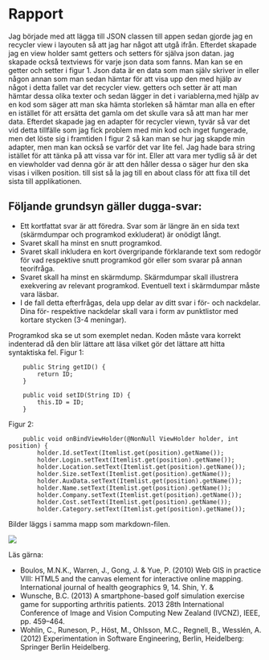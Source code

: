 
# Rapport


Jag började med att lägga till JSON classen till appen sedan gjorde jag en recycler view i layouten så att jag har något att utgå ifrån. 
Efterdet skapade jag en view holder samt getters och setters för själva json datan. jag skapade också textviews för varje json data som fanns. Man kan se en getter och setter i figur 1. 
Json data är en data som man själv skriver in eller någon annan som man sedan hämtar för att visa upp den med hjälp av något i detta fallet var det recycler view. 
getters och setter är att man hämtar dessa olika texter och sedan lägger in det i variablerna,med hjälp av en kod som säger att man ska hämta storleken så hämtar man alla 
en efter en istället för att ersätta det gamla om det skulle vara så att man har mer data. 
Efterdet skapade jag en adapter för recycler viewn, tyvär så var det vid detta tillfälle som jag fick problem med min kod och inget fungerade, men det löste sig i framtiden
I figur 2 så kan man se hur jag skapde min adapter, men man kan också se varför det var lite fel. Jag hade bara string istället för att tänka på att vissa var för int.
Eller att vara mer tydlig så är det en viewholder vad denna gör är att den håller dessa o säger hur den ska visas i vilken position. 
till sist så la jag till en about class för att fixa till det sista till applikationen.
## Följande grundsyn gäller dugga-svar:

- Ett kortfattat svar är att föredra. Svar som är längre än en sida text (skärmdumpar och programkod exkluderat) är onödigt långt.
- Svaret skall ha minst en snutt programkod.
- Svaret skall inkludera en kort övergripande förklarande text som redogör för vad respektive snutt programkod gör eller som svarar på annan teorifråga.
- Svaret skall ha minst en skärmdump. Skärmdumpar skall illustrera exekvering av relevant programkod. Eventuell text i skärmdumpar måste vara läsbar.
- I de fall detta efterfrågas, dela upp delar av ditt svar i för- och nackdelar. Dina för- respektive nackdelar skall vara i form av punktlistor med kortare stycken (3-4 meningar).

Programkod ska se ut som exemplet nedan. Koden måste vara korrekt indenterad då den blir lättare att läsa vilket gör det lättare att hitta syntaktiska fel.
Figur 1:
```
    public String getID() {
        return ID;
    }

    public void setID(String ID) {
        this.ID = ID;
    }

```
Figur 2: 
```
    public void onBindViewHolder(@NonNull ViewHolder holder, int position) {
        holder.Id.setText(Itemlist.get(position).getName());
        holder.Login.setText(Itemlist.get(position).getName());
        holder.Location.setText(Itemlist.get(position).getName());
        holder.Size.setText(Itemlist.get(position).getName());
        holder.AuxData.setText(Itemlist.get(position).getName());
        holder.Name.setText(Itemlist.get(position).getName());
        holder.Company.setText(Itemlist.get(position).getName());
        holder.Cost.setText(Itemlist.get(position).getName());
        holder.Category.setText(Itemlist.get(position).getName());
```

Bilder läggs i samma mapp som markdown-filen.

![](Appscreen.png)

Läs gärna:

- Boulos, M.N.K., Warren, J., Gong, J. & Yue, P. (2010) Web GIS in practice VIII: HTML5 and the canvas element for interactive online mapping. International journal of health geographics 9, 14. Shin, Y. &
- Wunsche, B.C. (2013) A smartphone-based golf simulation exercise game for supporting arthritis patients. 2013 28th International Conference of Image and Vision Computing New Zealand (IVCNZ), IEEE, pp. 459–464.
- Wohlin, C., Runeson, P., Höst, M., Ohlsson, M.C., Regnell, B., Wesslén, A. (2012) Experimentation in Software Engineering, Berlin, Heidelberg: Springer Berlin Heidelberg.
